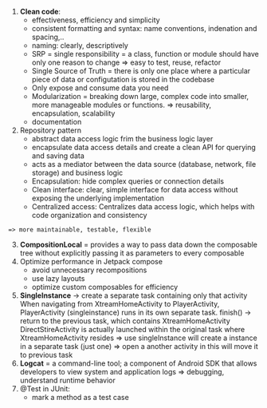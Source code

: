 1. **Clean code**:
    - effectiveness, efficiency and simplicity
    - consistent formatting and syntax: name conventions, indenation and spacing,..
    - naming: clearly, descriptively
    - SRP = single responsibility = a class, function or module should have only one reason to change
    => easy to test, reuse, refactor
    - Single Source of Truth = there is only one place where a particular piece of data or configutation is stored in the codebase
    - Only expose and consume data you need
    - Modularization = breaking down large, complex code into smaller, more manageable modules or functions.
    => reusability, encapsulation, scalability
    - documentation
2. Repository pattern
    - abstract data access logic frim the business logic layer
    - encapsulate data access details and create a clean API for querying and saving data
    - acts as a mediator between the data source (database, network, file storage) and business logic
    - Encapsulation: hide complex queries or connection details
    - Clean interface: clear, simple interface for data access without exposing the underlying implementation
    - Centralized access: Centralizes data access logic, which helps with code organization and consistency

```
=> more maintainable, testable, flexible

```

3. **CompositionLocal** = provides a way to pass data down the composable tree without explicitly passing it as parameters to every composable
4. Optimize performance in Jetpack compose
    - avoid unnecessary recompositions
    - use lazy layouts
    - optimize custom composables for efficiency
5. **SingleInstance** -> create a separate task containing only that activity
When navigating from XtreamHomeActivity to PlayerActivity, PlayerActivity (singleinstance)
runs in its own separate task.
finish() -> return to the previous task, which contains XtreamHomeActivity
DirectStireActivity is actually launched within the original task where XtreamHomeActivity resides
=> use singleInstance will create a instance in a separate task (just one)
=> open a another activity in this will move it to previous task
6. **Logcat** = a command-line tool; a component of Android SDK that allows developers to view system and application
logs => debugging, understand runtime behavior
7. @Test in JUnit:
    - mark a method as a test case